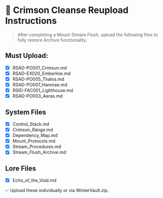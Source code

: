 # 🔁 Crimson Cleanse Reupload Instructions

> After completing a Mount Stream Flush, upload the following files to fully restore Archive functionality.

## Must Upload:
- [x] RSAD-PO001_Crimsun.md
- [x] RSAD-EX020_Emberline.md
- [x] RSAD-PO005_Thalos.md
- [x] RSAD-PO007_Harenae.md
- [x] RSID-FAC001_Lighthouse.md
- [x] RSAD-PO003_Aeras.md

## System Files
- [x] Control_Stack.md
- [x] Crimson_Range.md
- [x] Dependency_Map.md
- [x] Mount_Protocols.md
- [x] Stream_Procedures.md
- [x] Stream_Flush_Archive.md

## Lore Files
- [x] Echo_of_the_Void.md

✅ Upload these individually or via WinterVault.zip.
